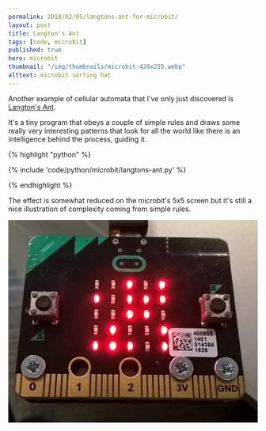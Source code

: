 ```yaml
---
permalink: 2018/02/05/langtons-ant-for-microbit/
layout: post
title: Langton's Ant
tags: [code, microbit]
published: true
hero: microbit
thumbnail: "/img/thumbnails/microbit-420x255.webp"
alttext: microbit sorting hat
---
```


Another example of cellular automata that I've only just discovered is <a href="https://en.wikipedia.org/wiki/Langton's_ant">Langton's Ant</a>.

It's a tiny program that obeys a couple of simple rules and draws some really very interesting patterns that look for all the world like
there is an intelligence behind the process, guiding it.

{% highlight "python" %}

{% include 'code/python/microbit/langtons-ant.py' %}

{% endhighlight %}

The effect is somewhat reduced on the microbit's 5x5 screen but it's still a nice illustration of complexity coming from simple rules.

![ant](/img/posts/langtons-ant/langtons-ant.webp)
